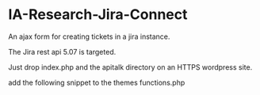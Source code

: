 IA-Research-Jira-Connect
========================

An ajax form for creating tickets in a jira instance.

The Jira rest api 5.07 is targeted. 


Just drop index.php and the apitalk directory on an HTTPS wordpress site. 

 add the following snippet to the themes functions.php




